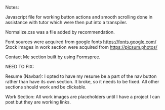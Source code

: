 Notes:

Javascript file for working button actions and smooth scrolling done in assistance with tutor which were then put into a transpiler. 

Normalize.css was a file added by recommendation.

Font sources were acquired from google fonts https://fonts.google.com/
Stock images in work section were acquired from https://picsum.photos/

Contact Me section built by using Formspree.

NEED TO FIX:

Resume (Navbar):
I opted to have my resume be a part of the nav button rather than have its own section. It broke, so it needs to be fixed. All other sections should work and be clickable. 

Work Section:
All work images are placeholders until I have a project I can post but they are working links. 

